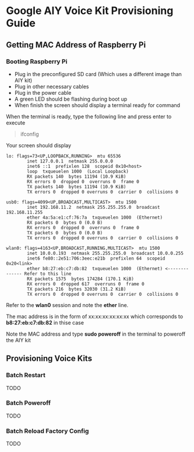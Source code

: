 # Google AIY Voice Kit Provisioning Guide

## Getting MAC Address of Raspberry Pi
### Booting Raspberry Pi
* Plug in the preconfigured SD card (Which uses a different image than AIY kit)
* Plug in other necessary cables
* Plug in the power cable
* A green LED should be flashing during boot up
* When finish the screen should display a terminal ready for command

When the terminal is ready, type the following line and press enter to execute
> ifconfig

Your screen should display

```
lo: flags=73<UP,LOOPBACK,RUNNING>  mtu 65536
        inet 127.0.0.1  netmask 255.0.0.0
        inet6 ::1  prefixlen 128  scopeid 0x10<host>
        loop  txqueuelen 1000  (Local Loopback)
        RX packets 140  bytes 11194 (10.9 KiB)
        RX errors 0  dropped 0  overruns 0  frame 0
        TX packets 140  bytes 11194 (10.9 KiB)
        TX errors 0  dropped 0 overruns 0  carrier 0  collisions 0

usb0: flags=4099<UP,BROADCAST,MULTICAST>  mtu 1500
        inet 192.168.11.2  netmask 255.255.255.0  broadcast 192.168.11.255
        ether 4a:5a:e1:cf:76:7a  txqueuelen 1000  (Ethernet)
        RX packets 0  bytes 0 (0.0 B)
        RX errors 0  dropped 0  overruns 0  frame 0
        TX packets 0  bytes 0 (0.0 B)
        TX errors 0  dropped 0 overruns 0  carrier 0  collisions 0

wlan0: flags=4163<UP,BROADCAST,RUNNING,MULTICAST>  mtu 1500
        inet 10.0.0.193  netmask 255.255.255.0  broadcast 10.0.0.255
        inet6 fe80::2e51:706:3eec:e21b  prefixlen 64  scopeid 0x20<link>
        ether b8:27:eb:c7:db:82  txqueuelen 1000  (Ethernet) <-------------- Refer to this line
        RX packets 1575  bytes 174284 (170.1 KiB)
        RX errors 0  dropped 617  overruns 0  frame 0
        TX packets 216  bytes 32030 (31.2 KiB)
        TX errors 0  dropped 0 overruns 0  carrier 0  collisions 0
```

Refer to the **wlan0** session and note the **ether** line.

The mac address is in the form of xx:xx:xx:xx:xx:xx which corresponds to **b8:27:eb:c7:db:82** in thise case

Note the MAC address and type **sudo poweroff** in the terminal to poweroff the AIY kit

## Provisioning Voice Kits

### Batch Restart
TODO

### Batch Poweroff
TODO

### Batch Reload Factory Config
TODO
